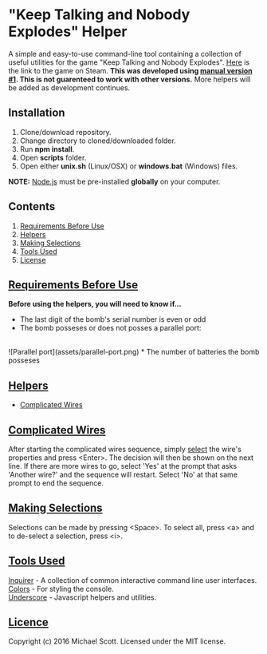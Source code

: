 # "Keep Talking and Nobody Explodes" Helper
A simple and easy-to-use command-line tool containing a collection of useful utilities for the game "Keep Talking and Nobody Explodes". [Here](http://store.steampowered.com/app/341800/?snr=1_7_15__13) is the link to the game on Steam. 
**This was developed using [manual version #1](http://www.bombmanual.com/manual/1/pdf/Bomb-Defusal-Manual_1.pdf). This is not guarenteed to work with other versions.** More helpers will be added as development continues. 

## Installation
1. Clone/download repository.
2. Change directory to cloned/downloaded folder.
3. Run **npm install**.
4. Open **scripts** folder. 
5. Open either **unix.sh** (Linux/OSX) or **windows.bat** (Windows) files.

**NOTE:** [Node.js](#https://nodejs.org/en/) must be pre-installed **globally** on your computer.

## Contents
1. [Requirements Before Use](#before)
1. [Helpers](#helpers)
2. [Making Selections](#selections)
3. [Tools Used](#tools)
4. [License](#license)

## [Requirements Before Use](#before)
**Before using the helpers, you will need to know if...**
* The last digit of the bomb's serial number is even or odd
* The bomb posseses or does not posses a parallel port:
<br />
![Parallel port](assets/parallel-port.png)
* The number of batteries the bomb posseses

## [Helpers](#helpers)
* [Complicated Wires](#complicated_wires)

## [Complicated Wires](#complicated_wires)
After starting the complicated wires sequence, simply [select](#selections) the wire's properties and press \<Enter>. The decision will then be shown on the next line.
If there are more wires to go, select 'Yes' at the prompt that asks 'Another wire?' and the sequence will restart. Select 'No' at that same prompt to end the sequence.

## [Making Selections](#selections)
Selections can be made by pressing \<Space>. To select all, press \<a> and to de-select a selection, press \<i>.

## [Tools Used](#tools)
[Inquirer](https://www.npmjs.com/package/inquirer) - A collection of common interactive command line user interfaces.
<br />
[Colors](https://www.npmjs.com/package/colors) - For styling the console.
<br />
[Underscore](http://underscorejs.org/) - Javascript helpers and utilities.

## [Licence](#license)
<a name='license'></a>

Copyright (c) 2016 Michael Scott.
Licensed under the MIT license.